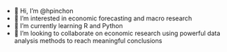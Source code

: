 - 👋 Hi, I’m @hpinchon
- 👀 I’m interested in economic forecasting and macro research
- 🌱 I’m currently learning R and Python
- 💞️ I’m looking to collaborate on economic research using powerful data analysis methods to reach meaningful conclusions

<!---
hpinchon/hpinchon is a ✨ special ✨ repository because its `README.md` (this file) appears on your GitHub profile.
You can click the Preview link to take a look at your changes.
--->
